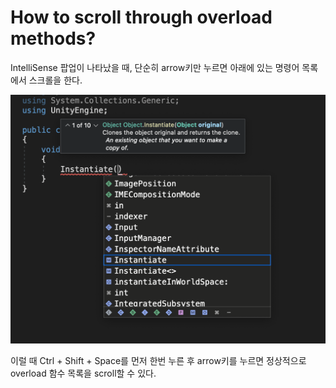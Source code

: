 # How to scroll through overload methods?

IntelliSense 팝업이 나타났을 때, 단순히 arrow키만 누르면 아래에 있는 명령어 목록에서 스크롤을 한다.

<img src="./Images/scroll_overload.png">

 이럴 때 Ctrl + Shift + Space를 먼저 한번 누른 후 arrow키를 누르면 정상적으로 overload 함수 목록을 scroll할 수 있다.